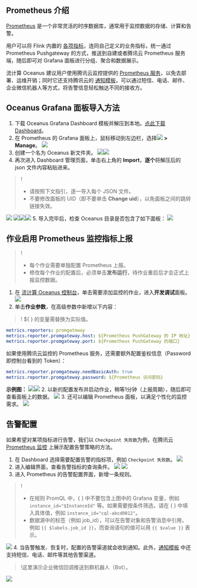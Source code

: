 ## Prometheus 介绍
[Prometheus](https://prometheus.io/) 是一个非常灵活的时序数据库，通常用于监控数据的存储、计算和告警。

用户可以将 Flink 内置的 [各项指标](https://ci.apache.org/projects/flink/flink-docs-release-1.11/zh/monitoring/metrics.html)，连同自己定义的业务指标，统一通过 Prometheus Pushgateway 的方式，推送到自建或者腾讯云 Prometheus 服务端，随后即可对 Grafana 面板进行分组、聚合和数据展示。 

流计算 Oceanus 建议用户使用腾讯云监控提供的 [Prometheus 服务](https://console.cloud.tencent.com/monitor/prometheus)，以免去部署、运维开销；同时它还支持腾讯云的 [通知模板](https://console.cloud.tencent.com/monitor/alarm2/notice)，可以通过短信、电话、邮件、企业微信机器人等方式，将告警信息轻松触达不同的接收方。

## Oceanus Grafana 面板导入方法
1. 下载 Oceanus Grafana Dashboard 模板并解压到本地。[点此下载 Dashboard](https://oceanus-public-1257058918.cos.ap-guangzhou.myqcloud.com/Oceanus-Prometheus-Dashboard.zip)。
2. 在 Prometheus 的 Grafana 面板上，鼠标移动到左边栏，选择![](https://main.qcloudimg.com/raw/1747bb326e66317fc234c04530896607.png) **> Manage**。
![](https://main.qcloudimg.com/raw/4899b13ef9523d5f5dbb3491018dc6aa.png)
3. 创建一个名为 Oceanus 新文件夹。
![](https://main.qcloudimg.com/raw/e6886e7dd7b99a6d1ebca724bd923d50.png)![](https://main.qcloudimg.com/raw/ce24ede1a62e492fbf2fa9e896d2883b.png)
4. 再次进入 Dashboard 管理页面，单击右上角的 **Import**，**逐个**将解压后的 json 文件内容粘贴进来。
> !
>- 请按照下文指引，逐一导入每个 JSON 文件。
>- 不要修改面板的 UID（即不要单击 **Change uid**），以免面板之间的跳转链接失效。
>
![](https://main.qcloudimg.com/raw/262bcf13814f254c8eac922e62a81852.png)
![](https://main.qcloudimg.com/raw/dc0a7cd37ebdb2154ee0f03d2a0df7b0.png)![](https://main.qcloudimg.com/raw/61ad2099bbc35aa07c5256fce2e48784.png)![](https://main.qcloudimg.com/raw/54481cc9355d7bc21a6c25faeb89f48d.png)
5. 导入完毕后，检查 Oceanus 目录是否包含了如下面板：
![](https://main.qcloudimg.com/raw/cc4eda9ac87d43c1ff9f6840f0ccec1c.png)

## 作业启用 Prometheus 监控指标上报
> !
>- 每个作业需要单独配置 Prometheus 上报。
>- 修改每个作业的配置后，必须单击**发布运行**，待作业重启后才会正式上报监控数据。

1. 在 [流计算 Oceanus 控制台](https://console.cloud.tencent.com/oceanus/job)，单击需要添加监控的作业，进入**开发调试**面板。
![](https://main.qcloudimg.com/raw/469266f4c077fa0584113f8bc231f037.png)
2. 单击**作业参数**，在高级参数中新增以下内容：
> ! ${ } 的变量需替换为实际值。
> 
```yaml
metrics.reporters: promgateway
metrics.reporter.promgateway.host: ${Prometheus PushGateway 的 IP 地址}
metrics.reporter.promgateway.port: ${Prometheus PushGateway 的端口}
```
 如果使用腾讯云监控的 Prometheus 服务，还需要额外配置鉴权信息（Password 即控制台看到的 Token）：
```yaml
metrics.reporter.promgateway.needBasicAuth: true
metrics.reporter.promgateway.password: ${Prometheus 访问密码}
```
 **示例图：**
![](https://main.qcloudimg.com/raw/3f305d970ab40af7b6b99aa1808086f0.png)![](https://main.qcloudimg.com/raw/b36788e0d29379f88f408bf3be892d64.png)
2. 以新的配置发布并启动作业，稍等1分钟（上报周期），随后即可查看面板上的数据。
![](https://main.qcloudimg.com/raw/740638bdbdefa2d860d0afbfb623a278.png)
3. 还可以编辑 Prometheus 面板，以满足个性化的监控需求。
![](https://main.qcloudimg.com/raw/173aba463177171d6ecfd26f4a1b4d79.png)

## 告警配置
如果希望对某项指标进行告警，我们以 `Checkpoint 失败数`为例，在腾讯云 [Prometheus 监控](https://console.cloud.tencent.com/monitor/prometheus) 上展示配置告警策略的方法。
1. 在 Dashboard 选择需要配置告警的指标项，例如 `Checkpoint 失败数`。
![](https://main.qcloudimg.com/raw/aa79e8cca779680dac9317d0e8535154.png)
2. 进入编辑界面，查看告警指标的查询条件。
![](https://main.qcloudimg.com/raw/846fe998f9c201d66cf25247df455fef.png)
![](https://main.qcloudimg.com/raw/617f95916d5f5eb2aa13e4781e411a57.png)
3. 进入 Prometheus 的告警配置界面，新增一条规则。
> ! 
>- 在规则 PromQL 中，{ } 中不要包含上图中的 Grafana 变量，例如 `instance_id="$InstanceId"` 等。如果需要按条件筛选，请在 { } 中填入具体值，例如 `instance_id="cql-abcd0012"`。
>- 数据源中的标签（例如 job_id），可以在告警对象和告警消息中引用，例如 `{{ $labels.job_id }}`，而查询语句的值可以用 `{{ $value }}` 表示。
> 
![](https://main.qcloudimg.com/raw/ec1b90b289b6a92e816e03c579a51e1f.png)
4. 当告警触发、恢复时，配置的告警渠道就会收到通知。此外，[通知模板](https://console.cloud.tencent.com/monitor/alarm2/notice) 中还支持短信、电话、邮件等其他告警渠道。
> !这里演示企业微信回调推送到群机器人（Bot）。
> 
![](https://main.qcloudimg.com/raw/a30e7fcb7a181fed581c9e7901905e32.png)
